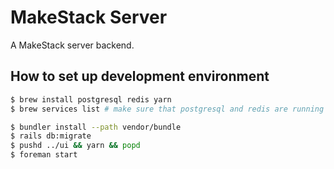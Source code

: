 MakeStack Server
================

A MakeStack server backend.

How to set up development environment
--------------------------------------

```bash
$ brew install postgresql redis yarn
$ brew services list # make sure that postgresql and redis are running

$ bundler install --path vendor/bundle
$ rails db:migrate
$ pushd ../ui && yarn && popd
$ foreman start
```
